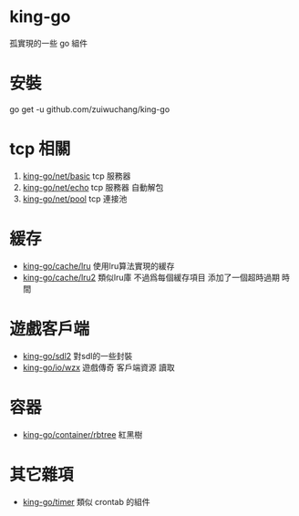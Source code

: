 # king-go
孤實現的一些 go 組件

# 安裝
go get -u github.com/zuiwuchang/king-go

# tcp 相關
 1. [king-go/net/basic](https://github.com/zuiwuchang/king-go/tree/master/net/basic) tcp 服務器
 2. [king-go/net/echo](https://github.com/zuiwuchang/king-go/tree/master/net/echo) tcp 服務器 自動解包
 3. [king-go/net/pool](https://github.com/zuiwuchang/king-go/tree/master/net/pool) tcp 連接池

# 緩存
 * [king-go/cache/lru](https://github.com/zuiwuchang/king-go/tree/master/cache/lru) 使用lru算法實現的緩存
 * [king-go/cache/lru2](https://github.com/zuiwuchang/king-go/tree/master/cache/lru) 類似lru庫 不過爲每個緩存項目 添加了一個超時過期 時間
 
# 遊戲客戶端
 * [king-go/sdl2](https://github.com/zuiwuchang/king-go/tree/master/sdl2) 對sdl的一些封裝
 * [king-go/io/wzx](https://github.com/zuiwuchang/king-go/tree/master/io/wzx) 遊戲傳奇 客戶端資源 讀取

# 容器
 * [king-go/container/rbtree](https://github.com/zuiwuchang/king-go/tree/master/container/rbtree) 紅黑樹

# 其它雜項
 * [king-go/timer](https://github.com/zuiwuchang/king-go/tree/master/timer) 類似 crontab 的組件

